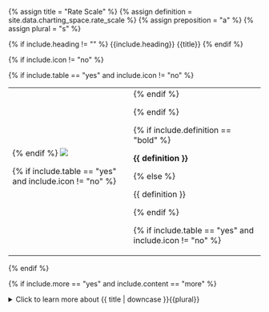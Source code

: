 <!--------------------------------------------- TITLE AND DEFINITION starts -->

{% assign title = "Rate Scale" %}
{% assign definition = site.data.charting_space.rate_scale %}
{% assign preposition = "a" %}
{% assign plural = "s" %}

<!--------------------------------------------- TITLE AND DEFINITION ends -->

{% if include.heading != "" %}
{{include.heading}} {{title}}
{% endif %}

{% if include.icon != "no" %} 

{% if include.table == "yes" and include.icon != "no" %}
<table class="definitionTable"><tr><td>
{% endif %}

<img src='images/icons/{{include.icon}}{{ title | downcase | replace: " ", "-" }}.png' />

{% if include.table == "yes" and include.icon != "no" %}
</td><td>
{% endif %}

{% endif %}

{% if include.definition == "bold" %}

<strong>{{ definition }}</strong>

{% else %}

{{ definition }}

{% endif %}

{% if include.table == "yes" and include.icon != "no" %}
</td></tr></table>
{% endif %}

{% if include.more == "yes" and include.content == "more" %}
<details><summary class="nobr">Click to learn more about {{ title | downcase }}{{plural}}
</summary>
{% endif %}

{% if include.content != "no" %}

<!--------------------------------------------- CONTENT starts -->

Rate scales may exist both at the level of a time machine and at the level of a timeline chart, each affecting the corresponding concept.

When set at the level of the time machine, the scale setting affects all charts within the time machine. When set at the level of the timeline chart, the setting overrides the rate scale at the time machine level. This allows having multiple charts on the same time machine, each with a different rate scales.

* **Scale Value:** When the scale is set to zero, the vertical span of the time machine or the timeline chart is the smallest possible. When the scale is set to 100, it is the largest possible. In other words, the charts are compressed on the vertical axis with low scale numbers and expanded as the scale increases.

* **Scale Offset:** The offset is a property of the rate scale by which the scale may be shifted upwards or downwards. As a result, charts aligned in the vertical axis&mdash;synchronized in datetime by a shared time machine&mdash;may be put one above the other.

* **Scale Minimum and Maximum:** The rate scale remains the same at all times unless you change it. This means that&mdash;unlike in other platforms&mdash;the rate scale does not adjust dynamically depending on the information on the screen. This is a design choice so that rates may be easily comparable along the datetime span of the market.

<!--------------------------------------------- CONTENT ends -->

{% endif %}

{% if include.charts != "" %}

{{include.charts}} Controlling the {{title}} from the Charts

<!--------------------------------------------- CHARTS starts -->

You may set a scale value from within the charts by placing the mouse pointer over the corresponding time machine or timeline chart rate box and scrolling the mouse wheel. Add the <kbd>Shift</kbd> key to affect the offset.

{% include tip.html content="Pressing the mouse wheel while scrolling accelerates the process." %}

<!--------------------------------------------- CHARTS ends -->

{% endif %}

{% if include.more == "yes" and include.content != "more" %}
<details><summary class="nobr">Click to learn more about {{ title | downcase }}{{plural}}
</summary>
{% endif %}

{% if include.adding != "" %}

{{include.adding}} Adding {{preposition}} {{title}}

<!--------------------------------------------- ADDING starts -->

To add a rate scale, select *Add Rate Scale* on the time machine or the timeline chart node menu.

<!--------------------------------------------- ADDING ends -->

{% endif %}

{% if include.configuring != "" %}

{{include.configuring}} Configuring the {{title}}

<!--------------------------------------------- CONFIGURING starts -->

Select *Configure Rate Scale* on the menu to access the configuration.

```json
{
    "scale":"50",
    "offset":0,
    "minValue":0,
    "maxValue":25000
    }
```

* ```minValue``` sets the value for the origin of the y-axis, that is, the rate scale. Usually, this value would be zero, but it doesn't need to be zero, as it is configurable.

* ```maxValue``` may be set to any positive number.

* ```scale``` is a numerical value between 0 and 100. 

* ```offset``` is a numerical value which may be positive or negative, with no specific minimum or maximum. 

{% include note.html content="The values for scale and offset may be entered via the designer and the charts. Both input methods are synchronized and the resulting values are stored in the node." %}

<!--------------------------------------------- CONFIGURING ends -->

{% endif %}

{% if include.more == "yes" %}
</details>
{% endif %}